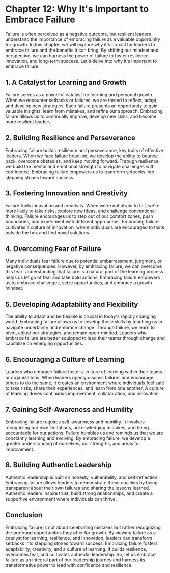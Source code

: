 Chapter 12: Why It's Important to Embrace Failure
=================================================

Failure is often perceived as a negative outcome, but resilient leaders understand the importance of embracing failure as a valuable opportunity for growth. In this chapter, we will explore why it's crucial for leaders to embrace failure and the benefits it can bring. By shifting our mindset and perspective, we can harness the power of failure to foster resilience, innovation, and long-term success. Let's delve into why it's important to embrace failure.

**1. A Catalyst for Learning and Growth**
-----------------------------------------

Failure serves as a powerful catalyst for learning and personal growth. When we encounter setbacks or failures, we are forced to reflect, adapt, and develop new strategies. Each failure presents an opportunity to gain valuable insights, learn from mistakes, and refine our approach. Embracing failure allows us to continually improve, develop new skills, and become more resilient leaders.

**2. Building Resilience and Perseverance**
-------------------------------------------

Embracing failure builds resilience and perseverance, key traits of effective leaders. When we face failure head-on, we develop the ability to bounce back, overcome obstacles, and keep moving forward. Through resilience, we build the mental and emotional strength to navigate challenges with confidence. Embracing failure empowers us to transform setbacks into stepping stones toward success.

**3. Fostering Innovation and Creativity**
------------------------------------------

Failure fuels innovation and creativity. When we're not afraid to fail, we're more likely to take risks, explore new ideas, and challenge conventional thinking. Failure encourages us to step out of our comfort zones, push boundaries, and experiment with different approaches. Embracing failure cultivates a culture of innovation, where individuals are encouraged to think outside the box and find novel solutions.

**4. Overcoming Fear of Failure**
---------------------------------

Many individuals fear failure due to potential embarrassment, judgment, or negative consequences. However, by embracing failure, we can overcome this fear. Understanding that failure is a natural part of the learning process helps us let go of fear and take bold actions. Embracing failure empowers us to embrace challenges, seize opportunities, and embrace a growth mindset.

**5. Developing Adaptability and Flexibility**
----------------------------------------------

The ability to adapt and be flexible is crucial in today's rapidly changing world. Embracing failure allows us to develop these skills by teaching us to navigate uncertainty and embrace change. Through failure, we learn to pivot, adjust our strategies, and remain open-minded. Leaders who embrace failure are better equipped to lead their teams through change and capitalize on emerging opportunities.

**6. Encouraging a Culture of Learning**
----------------------------------------

Leaders who embrace failure foster a culture of learning within their teams or organizations. When leaders openly discuss failures and encourage others to do the same, it creates an environment where individuals feel safe to take risks, share their experiences, and learn from one another. A culture of learning drives continuous improvement, collaboration, and innovation.

**7. Gaining Self-Awareness and Humility**
------------------------------------------

Embracing failure requires self-awareness and humility. It involves recognizing our own limitations, acknowledging mistakes, and being accountable for our actions. Failure humbles us and reminds us that we are constantly learning and evolving. By embracing failure, we develop a greater understanding of ourselves, our strengths, and areas for improvement.

**8. Building Authentic Leadership**
------------------------------------

Authentic leadership is built on honesty, vulnerability, and self-reflection. Embracing failure allows leaders to demonstrate these qualities by being transparent about their own failures and sharing the lessons learned. Authentic leaders inspire trust, build strong relationships, and create a supportive environment where individuals can thrive.

Conclusion
----------

Embracing failure is not about celebrating mistakes but rather recognizing the profound opportunities they offer for growth. By viewing failure as a catalyst for learning, resilience, and innovation, leaders can transform setbacks into stepping stones toward success. Embracing failure fosters adaptability, creativity, and a culture of learning. It builds resilience, overcomes fear, and cultivates authentic leadership. So, let us embrace failure as an integral part of our leadership journey and harness its transformative power to lead with confidence and resilience.
